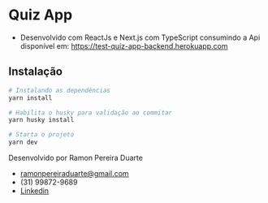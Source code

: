 # Quiz App

- Desenvolvido com ReactJs e Next.js com TypeScript consumindo a Api disponível em:
  https://test-quiz-app-backend.herokuapp.com

## Instalação

```sh
# Instalando as dependências
yarn install

# Habilita o husky para validação ao commitar
yarn husky install

# Starta o projeto
yarn dev
```

Desenvolvido por Ramon Pereira Duarte

- ramonpereiraduarte@gmail.com
- (31) 99872-9689
- [Linkedin](https://www.linkedin.com/in/ramon-duarte-33b037b4/)
